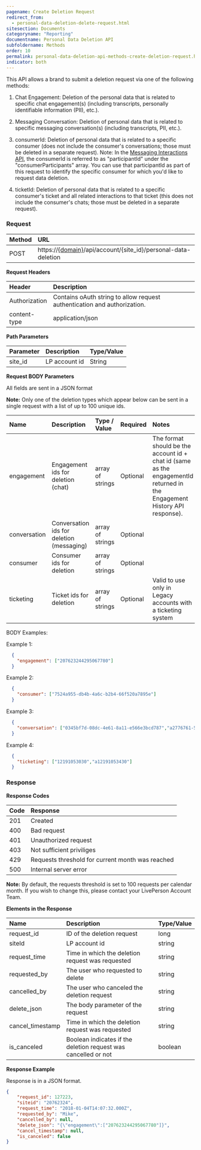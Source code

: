 ```yaml
---
pagename: Create Deletion Request
redirect_from:
  - personal-data-deletion-delete-request.html
sitesection: Documents
categoryname: "Reporting"
documentname: Personal Data Deletion API
subfoldername: Methods
order: 10
permalink: personal-data-deletion-api-methods-create-deletion-request.html
indicator: both
---
```


This API allows a brand to submit a deletion request via one of the following methods:

1. Chat Engagement: Deletion of the personal data that is related to specific chat engagement(s) (including transcripts, personally identifiable information (PII), etc.).

2. Messaging Conversation: Deletion of personal data that is related to specific messaging conversation(s) (including transcripts, PII, etc.).

3. consumerId: Deletion of personal data that is related to a specific consumer (does not include the consumer's conversations; those must be deleted in a separate request). Note: In the [Messaging Interactions API](messaging-interactions-api-overview.html), the consumerId is referred to as "participantId" under the "consumerParticipants" array. You can use that participantId as part of this request to identify the specific consumer for which you'd like to request data deletion.

4. ticketId: Deletion of personal data that is related to a specific consumer's ticket and all related interactions to that ticket (this does not include the consumer's chats; those must be deleted in a separate request).

### Request

 |Method|      URL|
 |:--------  |:---  |
 |POST|  https://[{domain}](/agent-domain-domain-api.html)/api/account/{site_id}/personal-data-deletion |

**Request Headers**

 |Header         |Description  |
 |:------|        :--------  |
 |Authorization|  Contains oAuth string to allow request authentication and authorization.  |
 |content-type| application/json|

 **Path Parameters**

  |Parameter|  Description|  Type/Value |
  |:------    |:--------    |:--------|
  |site_id|  LP account id|   String |

 **Request BODY Parameters**

All fields are sent in a JSON format

**Note:** Only one of the deletion types which appear below can be sent in a single request with a list of up to 100 unique ids.

 | Name | Description | Type / Value | Required | Notes |
 | :---- | :------- | :--------- | :--- | :--- |
 | engagement| Engagement ids for deletion (chat) | array of strings | Optional | The format should be the account id + chat id (same as the engagementId returned in the Engagement History API response).  |
 | conversation| Conversation ids for deletion (messaging) | array of strings | Optional | |
 | consumer| Consumer ids for deletion | array of strings | Optional | |
 | ticketing| Ticket ids for deletion | array of strings | Optional | Valid to use only in Legacy accounts with a ticketing system |

BODY Examples:

Example 1:

```json
  {
    "engagement": ["207623244295067780"]
  }
```

Example 2:

```json
  {
    "consumer": ["7524a955-db4b-4a6c-b2b4-66f520a7895e"]
  }
```

Example 3:

```json
  {
    "conversation": ["0345bf7d-08dc-4e61-8a11-e566e3bcd787","a2776761-5e66-4ea8-83e7-a955cd925471"]
  }
```

Example 4:

```json
  {
    "ticketing": ["12191053030","a12191053430"]
  }
```

### Response

 **Response Codes**

  |Code|  Response|
  |:------    |:-------- |
  |201 |  Created|
  |400 |  Bad request|
  |401 |  Unauthorized request|
  |403 |  Not sufficient priviliges|
  |429 |  Requests threshold for current month was reached|
  |500 |  Internal server error|

**Note:** By default, the requests threshold is set to 100 requests per calendar month. If you wish to change this, please contact your LivePerson Account Team.

  **Elements in the Response**

 |Name                 | Description                                                                    | Type/Value
 |:------------------- | :----------------------------------------------------------------------------- | :---------
 |request_id           | ID of the deletion request                                     | long |
 |siteId               | LP account id                                  | string|
 |request_time         | Time in which the deletion request was requested                                | string|
 |requested_by         | The user who requested to delete     | string|
 |cancelled_by         | The user who canceled the deletion request     | string|
 |delete_json          | The body parameter of the request     | string|
 |cancel_timestamp     | Time in which the deletion request was requested      | string|
 |is_canceled          | Boolean indicates if the deletion request was cancelled or not     | boolean|

 **Response Example**

Response is in a JSON format.

```json
{
    "request_id": 127223,
    "siteid": "20762324",
    "request_time": "2018-01-04T14:07:32.000Z",
    "requested_by": "Mike",
    "cancelled_by": null,
    "delete_json": "{\"engagement\":["207623244295067780"]}",
    "cancel_timestamp": null,
    "is_canceled": false
}
```